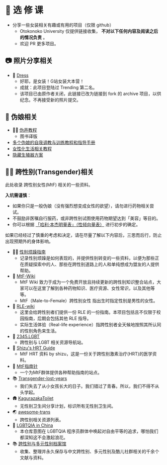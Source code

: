 # 🏫 选 修 课

- 分享一些女装相关有趣或有用的项目（仅限 github）
  - Otokonoko University 仅提供链接收集， **不对以下任何内容及阅读之后的情况负责** 。
  - 欢迎 PR 更多项目。

## 📷 照片分享相关

- 👗 [Dress](../../../../kaguramiyabiw/Dress)
  - 好耶，是女装！G站女装大本营！
  - 成就：此项目登陆过 Trending 第二名。
  - 该项目已由原作者关闭，此链接已改为链接到 fork 的 archive 项目，以供纪念。不再接受新的照片提交。

## 👠 伪娘相关

- 👩‍🎤 [伪声教程](../../../../KristallWang/Transgender-lost-years/tree/master/0005_BookTranslating/weisheng)
  - 图书译版
- [多个伪娘的自我调教与训练教程和指导手册](https://digital.transchinese.org/%E7%A4%BE%E7%BE%A4%E5%8F%8ANGO%E6%96%87%E4%BB%B6/%E7%94%9F%E6%B4%BB%E4%B8%8E%E6%80%A7%E4%BD%93%E9%AA%8C/%E4%BC%AA%E5%A8%98%E6%95%99%E7%A8%8B%E6%88%96%E8%AE%AD%E7%BB%83/)
- [女性化生活相关教程](https://digital.transchinese.org/%E7%A4%BE%E7%BE%A4%E5%8F%8ANGO%E6%96%87%E4%BB%B6/%E7%94%9F%E6%B4%BB%E4%B8%8E%E6%80%A7%E4%BD%93%E9%AA%8C/%E5%A5%B3%E6%80%A7%E5%8C%96%E7%94%9F%E6%B4%BB/)
- [隐藏生殖器方案](https://digital.transchinese.org/%E7%A4%BE%E7%BE%A4%E5%8F%8ANGO%E6%96%87%E4%BB%B6/%E7%94%9F%E6%B4%BB%E4%B8%8E%E6%80%A7%E4%BD%93%E9%AA%8C/%E9%9A%90%E8%97%8F%E7%94%B7%E6%80%A7%E7%94%9F%E6%AE%96%E5%99%A8/)

## 🏳️‍⚧️ 跨性别(Transgender)相关

此处收录 跨性别女性(MtF) 相关的一些资料。

**入坑需谨慎**：
- 如果你只是一般伪娘（没有强烈想变成女性的欲望），请勿进行药物相关尝试。
- 不鼓励非医嘱自行服药，或非跨性别试图使用药物期望达到「美容」等目的。
- 你可以根据 [「哈利·本杰明量表」（性倾向量表）](../../../../GenderDysphoria/GenderDysphoria.fyi/blob/master/public/zh/_images/hbscale_zh.jpg) 进行初步的确定。

如果已经经过了慎重的考虑和决定，请在尽量了解以下内容后，三思而后行，防止出现预期外的身体影响。

- 🏳️‍⚧️ [性别烦躁指南](../../../../GenderDysphoria/GenderDysphoria.fyi)
  - 记录性别烦躁是如何表现的，并提供性别转变的一些资料，以便为那些正在质疑探索中的人、那些在跨性别道路上的人和单纯想成为盟友的人提供帮助。
- 🌸 [MtF-Wiki](../../../../project-trans/MtF-Wiki)
  - MtF Wiki 致力于成为一个免费开放且持续更新的跨性别知识整合站点，大家可以在这里了解到各种药物知识、医疗资源、女性常识，以及其他等等。
  - MtF（Male-to-Female）跨性别女性 指出生时指定性别是男性的女性。
- 🏫 [RLE-wiki](../../../../project-trans/RLE-wiki)
  - 这里会给跨性别者们提供一份 RLE 的一份指南。本项目包括且不仅限于校园指南，后期会包括其他 RLE 指导。
  - 实际生活体验（Real-life experience）指跨性别者全天候地按照其所认同的性别角色来生活。
- 🏫 [2345.LGBT](https://2345.lgbt/zh-cn/)
  - 跨性别与 LGBT 相关资源导航站。
- 💉 [Shizu's HRT Guide](../../../../BBleae/hrt-book)
  - MtF HRT 资料 by shizu，这是一份关于跨性别激素治疗(HRT)的医学资料。
- 🧭 [MtF指南针](https://mtf.party/)
  - 一个为MtF群体提供各种帮助指南的站点。
- 📚 [Transgender-lost-years](../../../../KristallWang/Transgender-lost-years)
  - 我们失去了从小女孩长大的日子。我们错过了青春。所以，我们不得不从头学起。
- 🛖 [KagurazakaToilet](../../../../xfoxfu/KagurazakaToilet)
  - 无性别卫生间分享计划，标识所有无性别卫生间。
- 🌏 [awesome-trans](../../../../awesome-trans/awesome-trans)
  - 跨性别相关资源列表。
- 🌊 [LGBTQIA in China](../../../../LGBT-CN/LGBTQIA-In-China)
  - 本仓库意图在 LGBTQIA 程序员群体中唤起对自由平等的追求，哪怕我们都深知这不会激起浪花。
- 📚 [跨性别与多元性别档案馆](https://digital.transchinese.org/)
  - 收集、整理并永久保存与中文跨性别、多元性别及酷儿社群相关的千余个文献与资料。   
